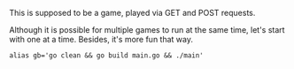 This is supposed to be a game, played via GET and POST requests. 

Although it is possible for multiple games to run at the same time, let's start with one at a time. Besides, it's more fun that way. 

````alias gb='go clean && go build main.go && ./main'````